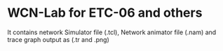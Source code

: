 # WCN-Lab for ETC-06 and others
It contains network Simulator file (.tcl), Network animator file (.nam) and trace graph output as (.tr and .png)
